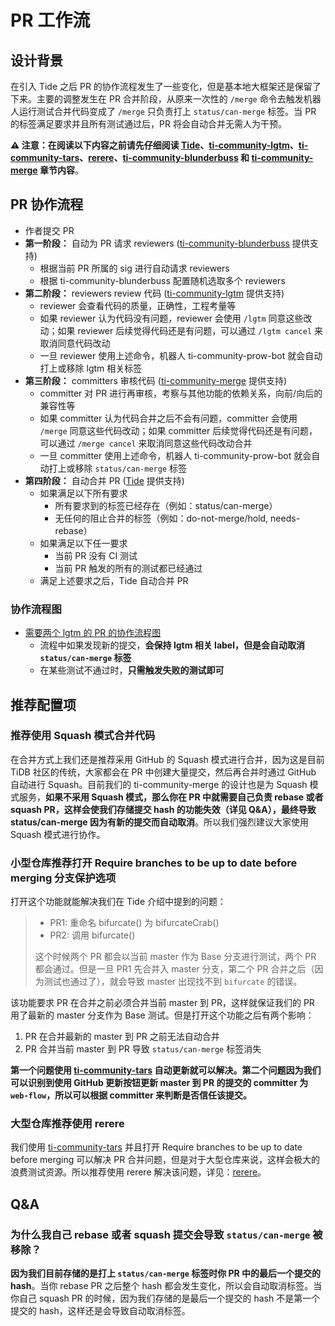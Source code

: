 # PR 工作流

## 设计背景

在引入 Tide 之后 PR 的协作流程发生了一些变化，但是基本地大框架还是保留了下来。主要的调整发生在 PR 合并阶段，从原来一次性的 `/merge` 命令去触发机器人运行测试合并代码变成了 `/merge` 只负责打上 `status/can-merge` 标签。当 PR 的标签满足要求并且所有测试通过后，PR 将会自动合并无需人为干预。

**⚠️ 注意：在阅读以下内容之前请先仔细阅读 [Tide](components/tide.md)、[ti-community-lgtm](plugins/lgtm.md)、[ti-community-tars](plugins/tars.md)、[rerere](components/rerere.md)、[ti-community-blunderbuss](plugins/blunderbuss.md) 和 [ti-community-merge](plugins/merge.md) 章节内容**。

## PR 协作流程

- 作者提交 PR
- **第一阶段：** 自动为 PR 请求 reviewers ([ti-community-blunderbuss](plugins/blunderbuss.md) 提供支持)
  - 根据当前 PR 所属的 sig 进行自动请求 reviewers
  - 根据 ti-community-blunderbuss 配置随机选取多个 reviewers
- **第二阶段：** reviewers review 代码 ([ti-community-lgtm](plugins/lgtm.md) 提供支持)
  - reviewer 会查看代码的质量，正确性，工程考量等
  - 如果 reviewer 认为代码没有问题，reviewer 会使用 `/lgtm` 同意这些改动；如果 reviewer 后续觉得代码还是有问题，可以通过 `/lgtm cancel` 来取消同意代码改动
  - 一旦 reviewer 使用上述命令，机器人 ti-community-prow-bot 就会自动打上或移除 lgtm 相关标签 
- **第三阶段：** committers 审核代码 ([ti-community-merge](plugins/merge.md) 提供支持)
  - committer 对 PR 进行再审核，考察与其他功能的依赖关系，向前/向后的兼容性等
  - 如果 committer 认为代码合并之后不会有问题，committer 会使用 `/merge` 同意这些代码改动；如果 committer 后续觉得代码还是有问题，可以通过 `/merge cancel` 来取消同意这些代码改动合并
  - 一旦 committer 使用上述命令，机器人 ti-community-prow-bot 就会自动打上或移除 `status/can-merge` 标签
- **第四阶段：** 自动合并 PR ([Tide](components/tide.md) 提供支持)
  - 如果满足以下所有要求
    - 所有要求到的标签已经存在（例如：status/can-merge）
    - 无任何的阻止合并的标签（例如：do-not-merge/hold, needs-rebase）
  - 如果满足以下任一要求
    - 当前 PR 没有 CI 测试
    - 当前 PR 触发的所有的测试都已经通过
  - 满足上述要求之后，Tide 自动合并 PR 

### 协作流程图
- [需要两个 lgtm 的 PR 的协作流程图](https://viewer.diagrams.net/?highlight=0000ff&edit=_blank&layers=1&nav=1&title=pr-workflow.drawio#R7Vxdc5s4FP01emwGEB%2FiERw77W62022zm%2B3TDrEVmxaDF%2BM47q9fCYQBIWM5YOO6nslMLCGE4N5zdO%2BRAMDB%2FPUu9hazP6IJDoCmTF4BvAWapuqaSf7Rmk1WY2koq5jG%2FoQ1Kiq%2B%2BD8wq1RY7cqf4GWlYRJFQeIvqpXjKAzxOKnUeXEcravNnqOgetWFN8W1ii9jL6jXPvqTZMZqVdMuDrzH%2FnTGLo00Kzsw9%2FLG7E6WM28SrUtVcAjgII6iJPs1fx3ggD68%2FLk8ftg8Bvffzbvf%2Flz%2B5%2F3l%2Fv7w8e93WWejQ07Z3kKMw6TbrrWs6xcvWLHnxe412eQPMI5W4QTTThQA3VkyD8hPlfz8hpNkwwzurZKIVEVxMoumUegF91G0YO2eozBhzVRaxuHEoYYl5XHgLZf%2B%2BGHmh9mBkR%2Fk3ZMSOwuR0jKJo%2B9bC9LjW3PQYQXeEw5cb%2Fx9mg53EAVRTA6FUYhpVxPiEuyOiiEOi1pysSTe%2FEM7uzHy4lfWd1q4fa2UNqwkaRlmwWW0ise4oR1kAPHiKWb93ePhhxfzk%2Fq8mv47%2FaZ9%2BLieh8zSCr2vkpczu9%2FhaI7JIEmDGAde4r9UoeAxRE237banfop8ch%2BawtC%2FdX2GfdVSql1kA2VnFb5HfpSGUVSlHnmAd8K6dw4RcHXgqGBoATQAzpDWIAUgAwxNgEbAVsBQB64DHB1opjcnXuiGT8tFaizl0%2BcG%2F6ZetZ75Cf6y8FIzrQklVn2%2B7MvkqblT6sDMF%2Fa46GGu8oLjBL82Gjc%2FalaNhFhxXWK73I6zEtHpym53qBjyUKshgdVsaiPbSc03Asi6skyPLJNPzXtpRpekGeaJ75QbrcoX7EJvpaG8SfT8vMQVhtlLVdA8LVXZAqc3gU0YypHw%2Fv2ucwn4yL1frfh%2BAYUz837ZSZZ5oHKjGAidzOF1jvY1Q87hidG9TanZgjZY7o4BIAcszVIax8W3V%2B1Ke%2FIjG0Gn6MttWoJfjF98vCZ1KQ4RcEZgaNDowDFlpqNZNH9aLfcHBBX%2FpxgbeXM%2FoPf%2BHgcvOPHHniBs8AJ%2FGlLkEZfGsRhY5JJ%2BOCUlsyg9pHAmvHzEcMLi7A0F8YQiiCdQB%2FGEEIf1lORQuhQSooA4S3ZtN1VznPE29moipTJ5NSCiRUbQymR1OH5O4Uh8nQLSAs6A%2FtFAPY3eCSAJRF2TYpWE9K6RjjQDcGOguAedO5xf1h7SMfcWNKcIuoVPXK09qFOA5NVPShghpa%2BlIwVCaKFHgOxu1xc%2BzHq02IP5jm0KXdIURp%2Bm0HcF7q6TBgw2cBBTFGiNCVwLuC49hBzgKKnRvISECtro%2Fu6hDsOz5Cto9M1X6DqpcwCQAIrVJ1AM%2BTndodLcAXP6HlRU7X4qjOiiwFeEET7x6m5O72dSP1OQWJIg6TfyVQUrKnL6zz0VT6qmqKWJ1OtJRhk47MDcn0wyq%2BOl%2F8N7SvujxmBZPenccIFx2wQbtvDGTgZbIa1suAb3lFcDmZrfvTbyBhWhycN%2BORHhCFzKiQiG0reIcNVnj6bP5llgnveVzuotC5SdLHakHoWkqyHzWLRVX8PgUcNH39lt1yTdekeIC2UkF0PaasP5gGW1Yd0wOGC304bF05Qgw7uGVVy4JBNXwZZxldzCnaXI%2BWpn7lHXKtsIAHXfOksBwNT6FgDUX0MDU2W39Ki9qmBqfavNIJrP%2FSRh6b1Bc3i67cakPu%2FW5ZuzzOFNu3c3FwSel%2BjmshKWivp0c01E9heanduNSCHJOYuLzjcfV%2BuSo4CIrpl5m8zcEq1cijJzfutndwxZl12uqfkFp%2BbyU8WOhKOn5JzLqVF%2BHwcn5zaHQHik5BxyA1aMxnHx7S21241b4glZIJdfYniEJH2%2B9Ub%2BdlQs2rr9xlx47IXv5pjcbn3yPceEGMnu4OHR2l1savbh%2BYUsddjMcmzEbN8V24sYvU%2FEQAF%2FHRi8%2FHSZReaoTet%2B%2BhEn5q5mnhzHVxX4ILjB06jAqsIrMkeWgWG%2BUfrylQG4Y4NEoQxUTJGvpbW0sFo1cL4F8vhA10SWNel%2BJORSyzojYBtXFaGVimDLviRwNBVB62VD4dFpWXYL7ZFeANa5XBXx%2BzM6ylV13p%2FM5ly11r6aq%2B6dXuyT5LaircXNry8jYJtpNnVLX2WmidYtjSWLNjblIXKU0hXhMCUlMCulKyN9%2B1ltCj%2FrtMdj5ixWcaDOs4t1Y9T4xRbQi8FpMt3Ri91LtHiG71fIJ2a9ShlQ78VgZxreQ9lVaNh2FVoyvFdPvMsDij4l0aBsGZRb7dtSfJiGhYSg6SGbbmv%2FKWStIo%2FqTdeC%2FehaOXUesPJxrloYbLti0jYKFC8MdB0EqipPErA5CuRPOMmKBdy5XInsUlhm0cAL6aKP0lyEhtCsASo3qqZXZQR2xTMWBK%2BvpL2Fc%2FS2r9tIRgzbijezTucOs%2BOdAouuhBVMcKEEsGMfV7EIoOgVA%2BafcThjAhBtN6rLgm24%2FqoY1jOA3iTDPKwp2Zt%2BHk45KNY%2FxTfjTpAmCL%2Fy0tFGWVIsPpKZgbX41Cgc%2Fg8%3D)
  - 流程中如果发现新的提交，**会保持 lgtm 相关 label，但是会自动取消 `status/can-merge` 标签**
  - 在某些测试不通过时，**只需触发失败的测试即可**


## 推荐配置项

### 推荐使用 Squash 模式合并代码

在合并方式上我们还是推荐采用 GitHub 的 Squash 模式进行合并，因为这是目前 TiDB 社区的传统，大家都会在 PR 中创建大量提交，然后再合并时通过 GitHub 自动进行 Squash。目前我们的 ti-community-merge 的设计也是为 Squash 模式服务，**如果不采用 Squash 模式，那么你在 PR 中就需要自己负责 rebase 或者 squash PR，这样会使我们存储提交 hash 的功能失效（详见 Q&A），最终导致 status/can-merge 因为有新的提交而自动取消**。所以我们强烈建议大家使用 Squash 模式进行协作。

### 小型仓库推荐打开 Require branches to be up to date before merging 分支保护选项

打开这个功能就能解决我们在 Tide 介绍中提到的问题：

> - PR1: 重命名 bifurcate() 为 bifurcateCrab()
> - PR2: 调用 bifurcate()
>   
> 这个时候两个 PR 都会以当前 master 作为 Base 分支进行测试，两个 PR 都会通过。但是一旦 PR1 先合并入 master 分支，第二个 PR 合并之后（因为测试也通过了），就会导致 master 出现找不到 `bifurcate` 的错误。
> 

该功能要求 PR 在合并之前必须合并当前 master 到 PR，这样就保证我们的 PR 用了最新的 master 分支作为 Base 测试。但是打开这个功能之后有两个影响：
1. PR 在合并最新的 master 到 PR 之前无法自动合并
2. PR 合并当前 master 到 PR 导致 `status/can-merge` 标签消失

**第一个问题使用 [ti-community-tars](plugins/tars.md) 自动更新就可以解决。第二个问题因为我们可以识别到使用 GitHub 更新按钮更新 master 到 PR 的提交的 committer 为 `web-flow`，所以可以根据 committer 来判断是否信任该提交。**

### 大型仓库推荐使用 rerere 

我们使用 [ti-community-tars](plugins/tars.md) 并且打开  Require branches to be up to date before merging 可以解决 PR 合并问题，但是对于大型仓库来说，这样会极大的浪费测试资源。所以推荐使用 rerere 解决该问题，详见：[rerere](components/rerere.md)。

## Q&A

### 为什么我自己 rebase 或者 squash 提交会导致 `status/can-merge` 被移除？

**因为我们目前存储的是打上 `status/can-merge` 标签时你 PR 中的最后一个提交的 hash**。当你 rebase PR 之后整个 hash 都会发生变化，所以会自动取消标签。当你自己 squash PR 的时候，因为我们存储的是最后一个提交的 hash 不是第一个提交的 hash，这样还是会导致自动取消标签。
